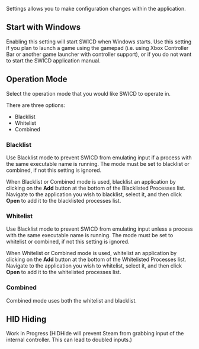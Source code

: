 Settings allows you to make configuration changes within the application.

## Start with Windows
Enabling this setting will start SWICD when Windows starts.  Use this setting if you plan to launch a game using the gamepad (i.e. using Xbox Controller Bar or another game launcher with controller support), or if you do not want to start the SWICD application manual.  

## Operation Mode
Select the operation mode that you would like SWICD to operate in.  

There are three options: 
* Blacklist
* Whitelist
* Combined

### Blacklist
Use Blacklist mode to prevent SWICD from emulating input if a process with the same executable name is running. The mode must be set to blacklist or combined, if not this setting is ignored.

When Blacklist or Combined mode is used, blacklist an application by clicking on the **Add** button at the bottom of the Blacklisted Processes list.  Navigate to the application you wish to blacklist, select it, and then click **Open** to add it to the blacklisted processes list.

### Whitelist 
Use Blacklist mode to prevent SWICD from emulating input unless a process with the same executable name is running. The mode must be set to whitelist or combined, if not this setting is ignored.

When Whitelist or Combined mode is used, whitelist an application by clicking on the **Add** button at the bottom of the Whitelisted Processes list.  Navigate to the application you wish to whitelist, select it, and then click **Open** to add it to the whitelisted processes list.

### Combined
Combined mode uses both the whitelist and blacklist.

## HID Hiding
Work in Progress (HIDHide will prevent Steam from grabbing input of the internal controller. This can lead to doubled inputs.)